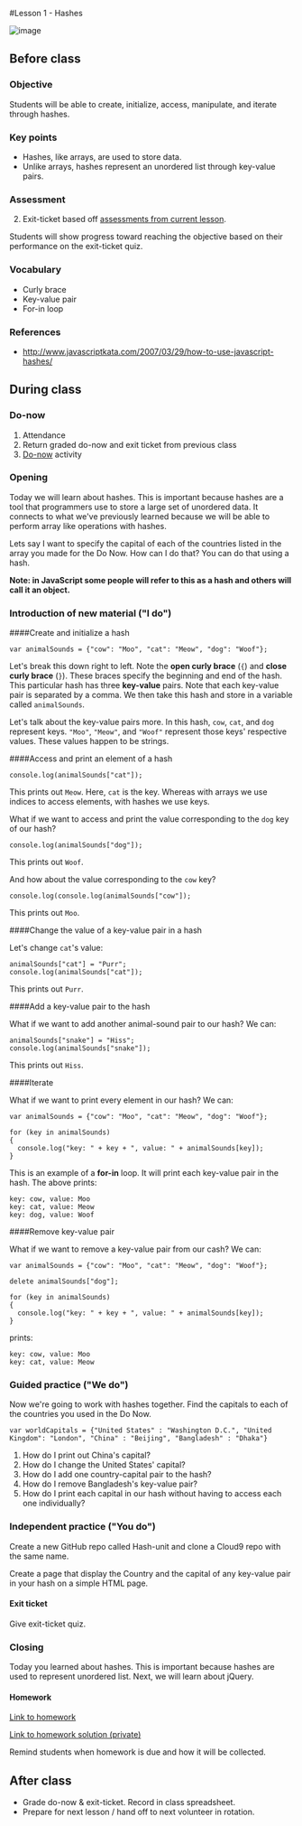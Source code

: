 #Lesson 1 - Hashes

![image](http://i.imgur.com/FWOuXvf.jpg)

## Before class

### Objective

Students will be able to create, initialize, access, manipulate, and iterate through hashes.

### Key points

* Hashes, like arrays, are used to store data.
* Unlike arrays, hashes represent an unordered list through key-value pairs.


### Assessment

2. Exit-ticket based off [assessments from current lesson](assessments/).

Students will show progress toward reaching the objective based on their performance on the exit-ticket quiz.

### Vocabulary

* Curly brace
* Key-value pair
* For-in loop

### References

* http://www.javascriptkata.com/2007/03/29/how-to-use-javascript-hashes/

## During class

### Do-now

1. Attendance
2. Return graded do-now and exit ticket from previous class
3. [Do-now](do_now/) activity

### Opening

Today we will learn about hashes. This is important because hashes are a tool that programmers use to store a large set of unordered data. It connects to what we've previously learned because we will be able to perform array like operations with hashes. 

Lets say I want to specify the capital of each of the countries listed in the array you made for the Do Now. How can I do that? You can do that using a hash.

**Note: in JavaScript some people will refer to this as a hash and others will call it an object.**

### Introduction of new material ("I do")

####Create and initialize a hash

```
var animalSounds = {"cow": "Moo", "cat": "Meow", "dog": "Woof"};
```

Let's break this down right to left. Note the **open curly brace** (`{`) and **close curly brace** (`}`). These braces specify the beginning and end of the hash. This particular hash has three **key-value** pairs. Note that each key-value pair is separated by a comma. We then take this hash and store in a variable called `animalSounds`.

Let's talk about the key-value pairs more. In this hash, `cow`, `cat`, and `dog` represent keys. `"Moo"`, `"Meow"`, and `"Woof"` represent those keys' respective values. These values happen to be strings.

####Access and print an element of a hash

```
console.log(animalSounds["cat"]);
```

This prints out `Meow`. Here, `cat` is the key. Whereas with arrays we use indices to access elements, with hashes we use keys.

What if we want to access and print the value corresponding to the `dog` key of our hash?

```
console.log(animalSounds["dog"]);
``` 

This prints out `Woof`. 

And how about the value corresponding to the `cow` key?

```
console.log(console.log(animalSounds["cow"]);
```

This prints out `Moo`. 


####Change the value of a key-value pair in a hash

Let's change `cat`'s value:

```
animalSounds["cat"] = "Purr";
console.log(animalSounds["cat"]);
```

This prints out `Purr`.

####Add a key-value pair to the hash

What if we want to add another animal-sound pair to our hash? We can:

```
animalSounds["snake"] = "Hiss";
console.log(animalSounds["snake"]);
```

This prints out `Hiss`. 

####Iterate

What if we want to print every element in our hash? We can:

```
var animalSounds = {"cow": "Moo", "cat": "Meow", "dog": "Woof"};

for (key in animalSounds) 
{ 
  console.log("key: " + key + ", value: " + animalSounds[key]); 
}
```

This is an example of a **for-in** loop. It will print each key-value pair in the hash. The above prints:

```
key: cow, value: Moo
key: cat, value: Meow
key: dog, value: Woof
```

####Remove key-value pair

What if we want to remove a key-value pair from our cash? We can:

```
var animalSounds = {"cow": "Moo", "cat": "Meow", "dog": "Woof"};

delete animalSounds["dog"];

for (key in animalSounds) 
{ 
  console.log("key: " + key + ", value: " + animalSounds[key]); 
}
```

prints:

```
key: cow, value: Moo
key: cat, value: Meow
```


### Guided practice ("We do")

Now we're going to work with hashes together. Find the capitals to each of the countries you used in the Do Now. 

``var worldCapitals = {"United States" : "Washington D.C.", "United Kingdom": "London", "China" : "Beijing", "Bangladesh" : "Dhaka"}``

1. How do I print out China's capital?
2. How do I change the United States' capital?
3. How do I add one country-capital pair to the hash?
4. How do I remove Bangladesh's key-value pair?
5. How do I print each capital in our hash without having to access each one individually?

### Independent practice ("You do")

Create a new GitHub repo called Hash-unit and clone a Cloud9 repo with the same name.

Create a page that display the Country and the capital of any key-value pair in your hash on a simple HTML page.

#### Exit ticket

Give exit-ticket quiz.

### Closing

Today you learned about hashes. This is important because hashes are used to represent unordered list. Next, we will learn about jQuery.

#### Homework

[Link to homework](homework/)

[Link to homework solution (private)](https://github.com/ScriptEdcurriculum/solutions/tree/master/units/9-hash/lessons/1-hash/homework/solution_code)

Remind students when homework is due and how it will be collected.

## After class

* Grade do-now & exit-ticket. Record in class spreadsheet.
* Prepare for next lesson / hand off to next volunteer in rotation.
